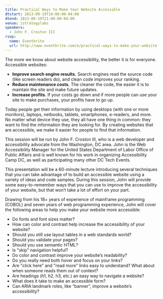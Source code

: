 ```yaml
---
title: Practical Ways to Make Your Website Accessible
dtstart: 2013-09-19T19:00:00-04:00
dtend: 2013-09-19T21:00:00-04:00
venue: istrategylabs
speakers:
  - John F. Croston III
rsvp:
  name: Eventbrite
  url: http://www.eventbrite.com/e/practical-ways-to-make-your-website-accessible-tickets-8241918801
---
```


The more we know about website accessibility, the better it is for everyone. Accessible websites:

- **Improve search engine results.** Search engines read the source code (like screen readers do), and clean code improves your ranking.
- **Reduce maintenance costs.** The cleaner the code, the easier it is to maintain the site and make future updates.
- **Increase profits.** If your costs go down and if more people can use your site to make purchases, your profits have to go up.

Today people get their information by using desktops (with one or more monitors), laptops, netbooks, tablets, smartphones, e-readers, and more. No matter what device they use, they all have one thing in common: they want to find the information they are looking for. By creating websites that are accessible, we make it easier for people to find that information.

This session will be run by John F. Croston III, who is a web developer and accessibility advocate from the Washington, DC area. John is the Web Accessibility Manager for the United States Department of Labor Office of Public Affairs and is well known for his work in organizing Accessibility Camp DC, as well as participating many other DC Tech Events.

This presentation will be a 60-minute lecture introducing several techniques that you can take advantage of to build an accessible website using a variety of ideas and code samples. During this session, John will provide some easy-to-remember ways that you can use to improve the accessibility of your website, but that won’t take a lot of effort on your part.

Drawing from his 18+ years of experience of mainframe programming (COBOL) and seven years of web programming experience, John will cover the following areas to help you make your website more accessible:

- Do fonts and font sizes matter?
- How can color and contrast help increase the accessibility of your website?
- Should you still use layout tables in a web standards world?
- Should you validate your pages?
- Should you use semantic HTML?
- Is "skip" navigation helpful?
- Do color and contrast improve your website’s readability?
- Do you really need both hover and focus on your links?
- Are "click here" and "read more" links easy to understand? What about when someone reads them out of context?
- Are headings (h1, h2, h3, etc.) an easy way to navigate a website?
- What does it take to make an accessible form?
- Can ARIA landmark roles, like “banner”, improve a website’s accessibility?